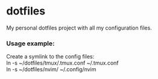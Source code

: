 # dotfiles
My personal dotfiles project with all my configuration files.

### Usage example:
  Create a symlink to the config files:\
  ln -s ~/dotfiles/tmux/.tmux.conf ~/.tmux.conf\
  ln -s ~/dotfiles/nvim/ ~/.config/nvim
